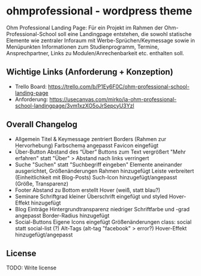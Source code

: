# ohmprofessional - wordpress theme

Ohm Professional Landing Page:
Für ein Projekt im Rahmen der Ohm-Professional-School soll eine Landingpage entstehen, die sowohl statische Elemente wie zentraler Inforaum mit Werbe-Sprüchen/Keymessage sowie in Menüpunkten Informationen zum Studienprogramm, Termine, Ansprechpartner, Links zu Modulen/Anrechenbarkeit etc. enthalten soll.

## Wichtige Links (Anforderung + Konzeption)
- Trello Board: https://trello.com/b/P1Ey6F0C/ohm-professional-school-landing-page
- Anforderung: https://usecanvas.com/mirko/ia-ohm-professional-school-landingpage/3vm1xzXO5oJrSepcyU3Yzl

## Overall Changelog
- Allgemein
  Titel & Keymessage zentriert
  Borders (Rahmen zur Hervorhebung)
  Farbschema angepasst
  Favicon eingefügt
- Über-Button
  Abstand des “Über” Buttons zum Text vergrößert
  "Mehr erfahren" statt "Über" > Abstand nach links verringert
- Suche
  "Suchen" statt "Suchbegriff eingeben"
  Elemente aneinander ausgerichtet, Größenänderungen
  Rahmen hinzugefügt
  Leiste verbreitert (Einheitlichkeit mit Blog-Posts)
  Such-Icon hinzugefügt/angepasst (Größe, Transparenz)
- Footer
  Abstand zu Bottom erstellt
  Hover (weiß, statt blau?)
- Seminare
  Schriftgrad kleiner
  Überschrift eingefügt und styled
  Hover-Effekt hinzugefügt
- Blog
  Einträge
  Hintergrundtransparenz niedriger
  Schriftfarbe und -grad angepasst
  Border-Radius hinzugefügt
- Social-Buttons
  Eigene Icons eingefügt
  Größenänderungen
  class: social statt social-list (?)
  Alt-Tags (alt-tag "facebook" > error?)
  Hover-Effekt hinzugefügt/angepasst



## License

TODO: Write license
